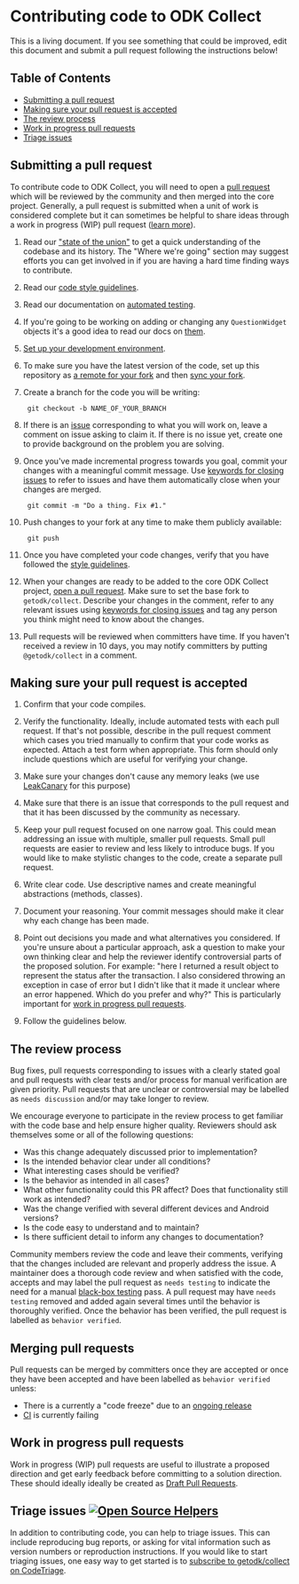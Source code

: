 # Contributing code to ODK Collect

This is a living document. If you see something that could be improved, edit this document and submit a pull request following the instructions below!

## Table of Contents
* [Submitting a pull request](#submitting-a-pull-request)
* [Making sure your pull request is accepted](#making-sure-your-pull-request-is-accepted)
* [The review process](#the-review-process)
* [Work in progress pull requests](#work-in-progress-pull-requests)
* [Triage issues](#triage-issues-)

## Submitting a pull request

To contribute code to ODK Collect, you will need to open a [pull request](https://help.github.com/articles/about-pull-requests/) which will be reviewed by the community and then merged into the core project. Generally, a pull request is submitted when a unit of work is considered complete but it can sometimes be helpful to share ideas through a work in progress (WIP) pull request ([learn more](#work-in-progress-pull-requests)).

1. Read our ["state of the union"](STATE.md) to get a quick understanding of the codebase and its history. The "Where we're going" section may suggest efforts you can get involved in if you are having a hard time finding ways to contribute.

1. Read our [code style guidelines](CODE-GUIDELINES.md).

1. Read our documentation on [automated testing](TEST-GUIDELINES.md).

1. If you're going to be working on adding or changing any `QuestionWidget` objects it's a good idea to read our docs on [them](WIDGETS.md).

1. [Set up your development environment](https://github.com/getodk/collect#setting-up-your-development-environment).

1. To make sure you have the latest version of the code, set up this repository as [a remote for your fork](https://help.github.com/articles/configuring-a-remote-for-a-fork/) and then [sync your fork](https://help.github.com/articles/syncing-a-fork/).

1. Create a branch for the code you will be writing:

        git checkout -b NAME_OF_YOUR_BRANCH

1. If there is an [issue](https://github.com/getodk/collect/issues) corresponding to what you will work on, leave a comment on issue asking to claim it. If there is no issue yet, create one to provide background on the problem you are solving.

1. Once you've made incremental progress towards you goal, commit your changes with a meaningful commit message. Use [keywords for closing issues](https://help.github.com/articles/closing-issues-via-commit-messages/) to refer to issues and have them automatically close when your changes are merged.

        git commit -m "Do a thing. Fix #1."

1. Push changes to your fork at any time to make them publicly available:

        git push

1. Once you have completed your code changes, verify that you have followed the [style guidelines](https://github.com/getodk/collect/blob/master/CONTRIBUTING.md#style-guidelines).

1. When your changes are ready to be added to the core ODK Collect project, [open a pull request](https://help.github.com/articles/creating-a-pull-request/). Make sure to set the base fork to `getodk/collect`. Describe your changes in the comment, refer to any relevant issues using [keywords for closing issues](https://help.github.com/articles/closing-issues-via-commit-messages/) and tag any person you think might need to know about the changes.

1. Pull requests will be reviewed when committers have time. If you haven't received a review in 10 days, you may notify committers by putting `@getodk/collect` in a comment.

## Making sure your pull request is accepted

1. Confirm that your code compiles.

1. Verify the functionality. Ideally, include automated tests with each pull request. If that's not possible, describe in the pull request comment which cases you tried manually to confirm that your code works as expected. Attach a test form when appropriate. This form should only include questions which are useful for verifying your change.

1. Make sure your changes don't cause any memory leaks (we use [LeakCanary](https://github.com/square/leakcanary) for this purpose)

1. Make sure that there is an issue that corresponds to the pull request and that it has been discussed by the community as necessary.

1. Keep your pull request focused on one narrow goal. This could mean addressing an issue with multiple, smaller pull requests. Small pull requests are easier to review and less likely to introduce bugs. If you would like to make stylistic changes to the code, create a separate pull request.

1. Write clear code. Use descriptive names and create meaningful abstractions (methods, classes).

1. Document your reasoning. Your commit messages should make it clear why each change has been made.

1. Point out decisions you made and what alternatives you considered. If you're unsure about a particular approach, ask a question to make your own thinking clear and help the reviewer identify controversial parts of the proposed solution. For example: "here I returned a result object to represent the status after the transaction. I also considered throwing an exception in case of error but I didn't like that it made it unclear where an error happened. Which do you prefer and why?" This is particularly important for [work in progress pull requests](#work-in-progress-pull-requests).

1. Follow the guidelines below.

## The review process

Bug fixes, pull requests corresponding to issues with a clearly stated goal and pull requests with clear tests and/or process for manual verification are given priority. Pull requests that are unclear or controversial may be labelled as `needs discussion` and/or may take longer to review.

We encourage everyone to participate in the review process to get familiar with the code base and help ensure higher quality. Reviewers should ask themselves some or all of the following questions:
- Was this change adequately discussed prior to implementation?
- Is the intended behavior clear under all conditions?
- What interesting cases should be verified?
- Is the behavior as intended in all cases?
- What other functionality could this PR affect? Does that functionality still work as intended?
- Was the change verified with several different devices and Android versions?
- Is the code easy to understand and to maintain?
- Is there sufficient detail to inform any changes to documentation?

Community members review the code and leave their comments, verifying that the changes included are relevant and properly address the issue. A maintainer does a thorough code review and when satisfied with the code, accepts and may label the pull request as `needs testing` to indicate the need for a manual [black-box testing](https://en.wikipedia.org/wiki/Black-box_testing) pass. A pull request may have `needs testing` removed and added again several times until the behavior is thoroughly verified. Once the behavior has been verified, the pull request is labelled as `behavior verified`.

## Merging pull requests

Pull requests can be merged by committers once they are accepted or once they have been accepted and have been labelled as `behavior verified` unless:

* There is a currently a "code freeze" due to an [ongoing release](/README.md#release-cycle)
* [CI](https://app.circleci.com/pipelines/github/getodk/collect) is currently failing

## Work in progress pull requests

Work in progress (WIP) pull requests are useful to illustrate a proposed direction and get early feedback before committing to a solution direction. These should ideally ideally be created as [Draft Pull Requests](https://help.github.com/en/articles/about-pull-requests#draft-pull-requests).

## Triage issues [![Open Source Helpers](https://www.codetriage.com/getodk/collect/badges/users.svg)](https://www.codetriage.com/getodk/collect)

In addition to contributing code, you can help to triage issues. This can include reproducing bug reports, or asking for vital information such as version numbers or reproduction instructions. If you would like to start triaging issues, one easy way to get started is to [subscribe to getodk/collect on CodeTriage](https://www.codetriage.com/getodk/collect).
